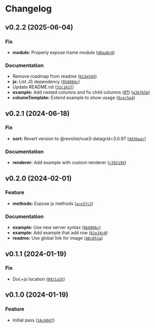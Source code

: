 # Changelog

<!--next-version-placeholder-->

## v0.2.2 (2025-06-04)

### Fix

* **module:** Properly expose trame module ([`d0aa0c0`](https://github.com/Kitware/trame-datagrid/commit/d0aa0c034e519c7e51aca95493bd0172cc188f50))

### Documentation

* Remove roadmap from readme ([`613e545`](https://github.com/Kitware/trame-datagrid/commit/613e5455a9a92c935263c1fa0b337df8dbf31b5d))
* **js:** List JS dependency ([`95600dc`](https://github.com/Kitware/trame-datagrid/commit/95600dc63e2a452228bd64df56345bd306f6b8b4))
* Update README.rst ([`31c161f`](https://github.com/Kitware/trame-datagrid/commit/31c161f8a0192a493ba1ef1c06001d2f1533a227))
* **example:** Add nested columns and fix child columns ([#1](https://github.com/Kitware/trame-datagrid/issues/1)) ([`e367b5b`](https://github.com/Kitware/trame-datagrid/commit/e367b5be584bbdb828b65933fff8967e4f9eff3c))
* **columnTemplate:** Extend example to show usage ([`9cec5e4`](https://github.com/Kitware/trame-datagrid/commit/9cec5e40327c04da9d5b8217fde7bbb56d942a49))

## v0.2.1 (2024-06-18)

### Fix

* **sort:** Revert version to @revolist/vue3-datagrid=3.0.97 ([`dd3baac`](https://github.com/Kitware/trame-datagrid/commit/dd3baacc24af1a9052ac96b14312ebaa4b750600))

### Documentation

* **renderer:** Add example with custom renderer ([`c392195`](https://github.com/Kitware/trame-datagrid/commit/c3921955f03e6caf08b25f58fe34182a716bc1ba))

## v0.2.0 (2024-02-01)

### Feature

* **methods:** Expose js methods ([`ace37c2`](https://github.com/Kitware/trame-datagrid/commit/ace37c2b933f708ee9b18c1e9e4ba39c0709f557))

### Documentation

* **example:** Use new server syntax ([`8b080bc`](https://github.com/Kitware/trame-datagrid/commit/8b080bc0f4ed865fcdd6b4f29960f85f5a5e9467))
* **example:** Add example that add row ([`61e34c0`](https://github.com/Kitware/trame-datagrid/commit/61e34c03269b08798267ccadb53325080496a3d9))
* **readme:** Use global link for image ([`48c051a`](https://github.com/Kitware/trame-datagrid/commit/48c051a817e4837218f8095cfa0c1e4a2d9f87c5))

## v0.1.1 (2024-01-19)

### Fix

* Doc+js location ([`0921a35`](https://github.com/Kitware/trame-datagrid/commit/0921a3550f5c931bafbc1abe6f89a5081a1dfd3e))

## v0.1.0 (2024-01-19)

### Feature

* Initial pass ([`16c60d7`](https://github.com/Kitware/trame-datagrid/commit/16c60d743dde4f7e95e27e1db6a211eaf162e3b6))
